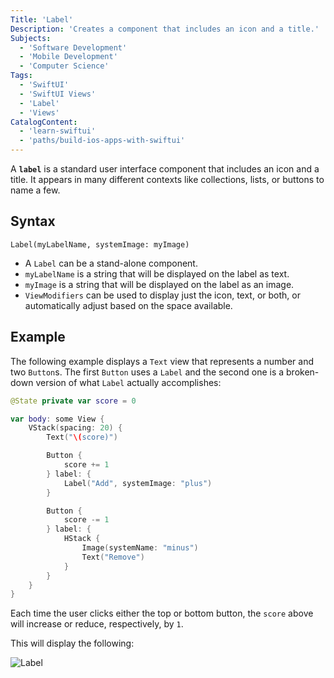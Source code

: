 ```yaml
---
Title: 'Label'
Description: 'Creates a component that includes an icon and a title.'
Subjects:
  - 'Software Development'
  - 'Mobile Development'
  - 'Computer Science'
Tags:
  - 'SwiftUI'
  - 'SwiftUI Views'
  - 'Label'
  - 'Views'
CatalogContent:
  - 'learn-swiftui'
  - 'paths/build-ios-apps-with-swiftui'
---
```


A **`label`** is a standard user interface component that includes an icon and a title. It appears in many different contexts like collections, lists, or buttons to name a few.

## Syntax

```pseudo
Label(myLabelName, systemImage: myImage)
```

- A `Label` can be a stand-alone component.
- `myLabelName` is a string that will be displayed on the label as text.
- `myImage` is a string that will be displayed on the label as an image.
- `ViewModifiers` can be used to display just the icon, text, or both, or automatically adjust based on the space available.

## Example

The following example displays a `Text` view that represents a number and two `Button`s. The first `Button` uses a `Label` and the second one is a broken-down version of what `Label` actually accomplishes:

```swift
@State private var score = 0

var body: some View {
    VStack(spacing: 20) {
        Text("\(score)")

        Button {
            score += 1
        } label: {
            Label("Add", systemImage: "plus")
        }

        Button {
            score -= 1
        } label: {
            HStack {
                Image(systemName: "minus")
                Text("Remove")
            }
        }
    }
}
```

Each time the user clicks either the top or bottom button, the `score` above will increase or reduce, respectively, by `1`.

This will display the following:

![Label](https://raw.githubusercontent.com/Codecademy/docs/main/media/swiftui-label.gif)
